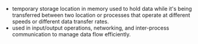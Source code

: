 - temporary storage location in memory used to hold data while it's being transferred between two location or processes that operate at different speeds or different data transfer rates.
- used in input/output operations, networking, and inter-process communication to manage data flow efficiently.